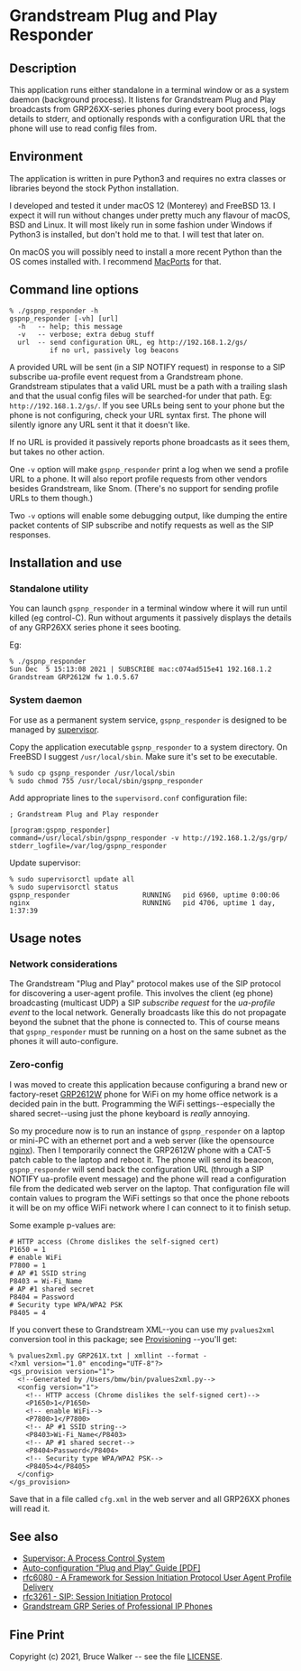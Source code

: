 # Grandstream Plug and Play Responder
## Description

This application runs either standalone in a terminal window or as
a system daemon (background process). It listens for Grandstream
Plug and Play broadcasts from GRP26XX-series phones during every
boot process, logs details to stderr, and optionally responds with
a configuration URL that the phone will use to read config files
from.

## Environment

The application is written in pure Python3 and requires no extra
classes or libraries beyond the stock Python installation.

I developed and tested it under macOS 12 (Monterey) and FreeBSD
13.  I expect it will run without changes under pretty much any
flavour of macOS, BSD and Linux. It will most likely run in some
fashion under Windows if Python3 is installed, but don't hold me
to that.  I will test that later on.

On macOS you will possibly need to install a more recent Python than
the OS comes installed with. I recommend
[MacPorts](https://www.macports.org/)
for that.

## Command line options
```
% ./gspnp_responder -h
gspnp_responder [-vh] [url]
  -h   -- help; this message
  -v   -- verbose; extra debug stuff
  url  -- send configuration URL, eg http://192.168.1.2/gs/
          if no url, passively log beacons
```

A provided URL will be sent (in a SIP NOTIFY request) in response to
a SIP subscribe ua-profile event request from a Grandstream phone.
Grandstream stipulates that a valid URL must be a path with a trailing
slash and that the usual config files will be searched-for under
that path. Eg: `http://192.168.1.2/gs/`.
If you see URLs being sent to your phone but the phone is not configuring,
check your URL syntax first. The phone will silently ignore any URL sent it
that it doesn't like.

If no URL is provided it passively reports phone broadcasts as it 
sees them, but takes no other action.

One `-v` option will make `gspnp_responder` print a log when we send a profile
URL to a phone.
It will also report profile requests from other vendors besides
Grandstream, like Snom. (There's no support for sending profile URLs
to them though.)

Two `-v` options will enable some debugging output, like dumping the
entire packet contents of SIP subscribe and notify requests as well
as the SIP responses.

## Installation and use
### Standalone utility

You can launch `gspnp_responder` in a terminal window where it will
run until killed (eg control-C). Run without arguments it passively
displays the details of any GRP26XX series phone it sees booting.

Eg:
```
% ./gspnp_responder
Sun Dec  5 15:13:08 2021 | SUBSCRIBE mac:c074ad515e41 192.168.1.2 Grandstream GRP2612W fw 1.0.5.67
```

### System daemon

For use as a permanent system service, `gspnp_responder` is designed to be
managed by [supervisor](http://supervisord.org/).

Copy the application executable `gspnp_responder` to a system directory.
On FreeBSD I suggest `/usr/local/sbin`. Make sure it's set to be
executable.
```
% sudo cp gspnp_responder /usr/local/sbin
% sudo chmod 755 /usr/local/sbin/gspnp_responder
```

Add appropriate lines to the `supervisord.conf` configuration file:
```
; Grandstream Plug and Play responder

[program:gspnp_responder]
command=/usr/local/sbin/gspnp_responder -v http://192.168.1.2/gs/grp/
stderr_logfile=/var/log/gspnp_responder
```

Update supervisor:
```
% sudo supervisorctl update all
% sudo supervisorctl status
gspnp_responder                  RUNNING   pid 6960, uptime 0:00:06
nginx                            RUNNING   pid 4706, uptime 1 day, 1:37:39
```

## Usage notes
### Network considerations
The Grandstream "Plug and Play" protocol makes use of the SIP
protocol for discovering a user-agent profile. This involves the
client (eg phone) broadcasting (multicast UDP) a SIP *subscribe request*
for the *ua-profile event* to the local network.  Generally broadcasts
like this do not propagate beyond the subnet that the phone is
connected to. This of course means that `gspnp_responder` must
be running on a host on the same subnet as the phones it will
auto-configure.

### Zero-config
I was moved to create this application because configuring a brand
new or factory-reset
[GRP2612W](https://www.grandstream.com/products/ip-voice-telephony/carrier-grade-ip-phones/grp-series-professional-ip-phones/product/grp2612-p-w?hsLang=en)
phone for WiFi on my home office network is a decided
pain in the butt. Programming the WiFi settings--especially the
shared secret--using just the phone keyboard is *really* annoying.

So my procedure now is to run an instance of `gspnp_responder` on
a laptop or mini-PC with an ethernet port and a web server
(like the opensource [nginx](https://nginx.org/)).
Then I temporarily connect the GRP2612W phone with a CAT-5 patch
cable to the laptop and reboot it.  The phone will send its beacon,
`gspnp_responder` will send back the configuration URL (through a
SIP NOTIFY ua-profile event message) and the phone will read a
configuration file from the dedicated web server on the laptop.
That configuration file will contain values to program the WiFi
settings so that once the phone reboots it will be on my office
WiFi network where I can connect to it to finish setup.

Some example p-values are:
```
# HTTP access (Chrome dislikes the self-signed cert)
P1650 = 1
# enable WiFi
P7800 = 1
# AP #1 SSID string
P8403 = Wi-Fi_Name
# AP #1 shared secret
P8404 = Password
# Security type WPA/WPA2 PSK
P8405 = 4
```

If you convert these to Grandstream XML--you can use my `pvalues2xml`
conversion tool in this package; see
[Provisioning](https://github.com/brucemwalker/gs_tools/tree/main/provisioning)
--you'll get:
```
% pvalues2xml.py GRP261X.txt | xmllint --format -
<?xml version="1.0" encoding="UTF-8"?>
<gs_provision version="1">
  <!--Generated by /Users/bmw/bin/pvalues2xml.py-->
  <config version="1">
    <!-- HTTP access (Chrome dislikes the self-signed cert)-->
    <P1650>1</P1650>
    <!-- enable WiFi-->
    <P7800>1</P7800>
    <!-- AP #1 SSID string-->
    <P8403>Wi-Fi_Name</P8403>
    <!-- AP #1 shared secret-->
    <P8404>Password</P8404>
    <!-- Security type WPA/WPA2 PSK-->
    <P8405>4</P8405>
  </config>
</gs_provision>
```

Save that in a file called `cfg.xml` in the web server and all
GRP26XX phones will read it.

## See also

- [Supervisor: A Process Control System](http://supervisord.org/)
- [Auto-configuration “Plug and Play” Guide [PDF]](https://www.grandstream.com/hubfs/Product_Documentation/GRP2600_Plug_and_Play_Guide.pdf?hsLang=en)
- [rfc6080 - A Framework for Session Initiation Protocol User Agent Profile Delivery](https://datatracker.ietf.org/doc/html/rfc6080)
- [rfc3261 - SIP: Session Initiation Protocol](https://datatracker.ietf.org/doc/html/rfc3261)
- [Grandstream GRP Series of Professional IP Phones](https://www.grandstream.com/products/ip-voice-telephony/carrier-grade-ip-phones?hsLang=en)

## Fine Print

Copyright (c) 2021, Bruce Walker -- see the file [LICENSE](../LICENSE).

